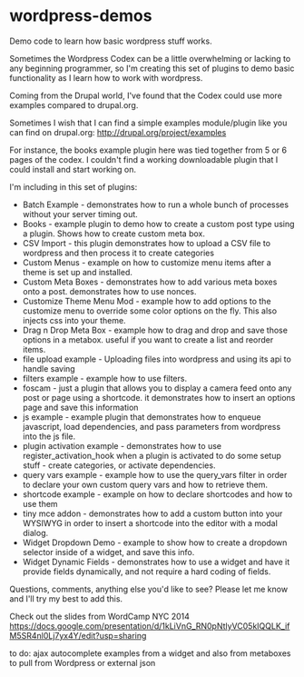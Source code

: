 wordpress-demos
===============

Demo code to learn how basic wordpress stuff works.

Sometimes the Wordpress Codex can be a little overwhelming or lacking to any
beginning programmer, so I'm creating this set of plugins to demo
basic functionality as I learn how to work with wordpress.

Coming from the Drupal world, I've found that the Codex could use more examples
compared to drupal.org. 

Sometimes I wish that I can find a simple examples module/plugin like you can find
on drupal.org:  http://drupal.org/project/examples

For instance, the books example plugin here was tied together from 5 or 6
pages of the codex. I couldn't find a working downloadable plugin that I
could install and start working on.

I'm including in this set of plugins:
* Batch Example - demonstrates how to run a whole bunch of processes without your server timing out.
* Books - example plugin to demo how to create a custom post type using a plugin. Shows how to create custom meta box.
* CSV Import - this plugin demonstrates how to upload a CSV file to wordpress and then process it to create categories
* Custom Menus - example on how to customize menu items after a theme is set up and installed.
* Custom Meta Boxes - demonstrates how to add various meta boxes onto a post. demonstrates how to use nonces.
* Customize Theme Menu Mod - example how to add options to the customize menu to override some color options on the fly. This also injects css into your theme.
* Drag n Drop Meta Box - example how to drag and drop and save those options in a metabox. useful if you want to create a list and reorder items. 
* file upload example - Uploading files into wordpress and using its api to handle saving
* filters example - example how to use filters. 
* foscam - just a plugin that allows you to display a camera feed onto any post or page using a shortcode. it demonstrates how to insert an options page and save this information
* js example - example plugin that demonstrates how to enqueue javascript, load dependencies, and pass parameters from wordpress into the js file.
* plugin activation example - demonstrates how to use register_activation_hook when a plugin is activated to do some setup stuff - create categories, or activate dependencies.
* query vars example - example how to use the query_vars filter in order to declare your own custom query vars and how to retrieve them.
* shortcode example - example on how to declare shortcodes and how to use them 
* tiny mce addon - demonstrates how to add a custom button into your WYSIWYG in order to insert a shortcode into the editor with a modal dialog. 
* Widget Dropdown Demo - example to show how to create a dropdown selector inside of a widget, and save this info.
* Widget Dynamic Fields - demonstrates how to use a widget and have it provide fields dynamically, and not require a hard coding of fields.

Questions, comments, anything else you'd like to see?  Please let me know and I'll try my best to add this.

Check out the slides from WordCamp NYC 2014
https://docs.google.com/presentation/d/1kLiVnG_RN0pNtlyVC05kIQQLK_ifM5SR4nl0Lj7yx4Y/edit?usp=sharing


to do: 
ajax autocomplete examples from a widget and also from metaboxes to pull from Wordpress or external json
